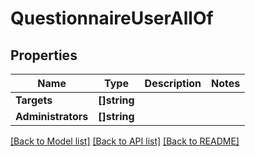 # QuestionnaireUserAllOf

## Properties

Name | Type | Description | Notes
------------ | ------------- | ------------- | -------------
**Targets** | **[]string** |  | 
**Administrators** | **[]string** |  | 

[[Back to Model list]](../README.md#documentation-for-models) [[Back to API list]](../README.md#documentation-for-api-endpoints) [[Back to README]](../README.md)


